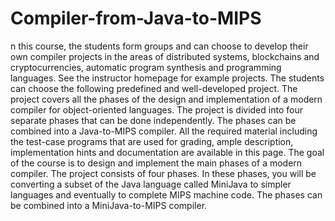 # Compiler-from-Java-to-MIPS
n this course, the students form groups and can choose to develop their own compiler projects in the areas of distributed systems, blockchains and cryptocurrencies, automatic program synthesis and programming languages. See the instructor homepage for example projects. The students can choose the following predefined and well-developed project. The project covers all the phases of the design and implementation of a modern compiler for object-oriented languages. The project is divided into four separate phases that can be done independently. The phases can be combined into a Java-to-MIPS compiler. All the required material including the test-case programs that are used for grading, ample description, implementation hints and documentation are available in this page. The goal of the course is to design and implement the main phases of a modern compiler. The project consists of four phases. In these phases, you will be converting a subset of the Java language called MiniJava to simpler languages and eventually to complete MIPS machine code. The phases can be combined into a MiniJava-to-MIPS compiler.
